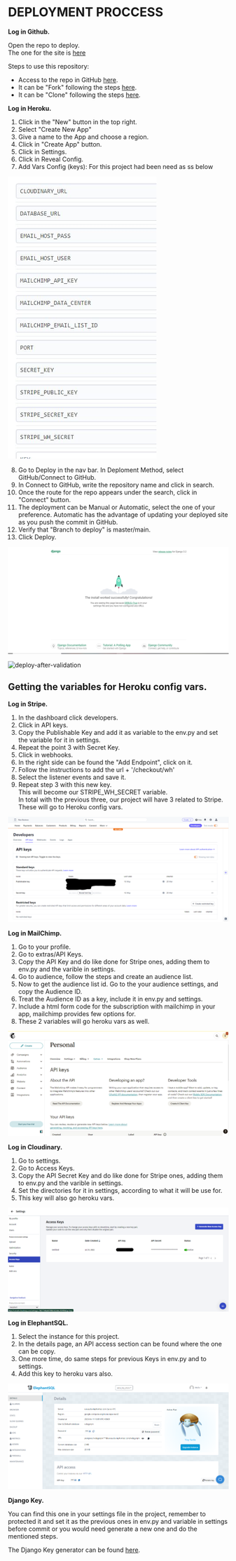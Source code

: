# **DEPLOYMENT PROCCESS**

**Log in Github.**

Open the repo to deploy.<br>
The one for the site is [here](!https://github.com/IvetteMcDermott/SebsStoreToys)

Steps to use this repository:

- Access to the repo in GitHub [here](https://github.com/IvetteMcDermott/SebsStoreToys).
- It can be "Fork" following the steps [here](../readme_imgs/).
- It can be "Clone" following the steps [here](../readme_imgs/).


**Log in Heroku.**

1. Click in the "New" button in the top right.
2. Select "Create New App"
3. Give a name to the App and choose a region.
4. Click in "Create App" button.
5. Click in Settings.
6. Click in Reveal Config.
7. Add Vars Config (keys):
   For this project had been need as ss below <br>

![heroku-vars](../readme_imgs/heroku-vars.jpg)

8. Go to Deploy in the nav bar. In Deploment Method, select GitHub/Connect to GitHub.
9. In Connect to GitHub, write the repository name and click in search.
10. Once the route for the repo appears under the search, click in "Connect" button.
11. The deployment can be Manual or Automatic, select the one of your preference. Automatic has the advantage of updating your deployed site as you push the commit in GitHub.
12. Verify that "Branch to deploy" is master/main.
13. Click Deploy.

![first](../readme_imgs/ss-rocket-heroku-first-time.png)

![deploy-after-validation](readme_imgs/heroku-vars.jpg)


## **Getting the variables for Heroku config vars.**

**Log in Stripe.**

1. In the dashboard click developers.
2. Click in API keys.
3. Copy the Publishable Key and add it as variable to the env.py and set the variable for it in settings.
4. Repeat the point 3 with Secret Key.
5. Click in webhooks.
6. In the right side can be found the "Add Endpoint", click on it.
7. Follow the instructions to add the url + '/checkout/wh'
8. Select the listener events and save it.
9. Repeat step 3 with this new key.<br>
   This will become our STRIPE_WH_SECRET variable. <br>
   In total with the previous three, our project will have 3 related to Stripe. These will go to Heroku config vars.

![stripe](../readme_imgs/stripe-dashboard.png)


**Log in MailChimp.**

1. Go to your profile.
2. Go to extras/API Keys.
3. Copy the API Key and do like done for Stripe ones, adding them to env.py and the varible in settings.
4. Go to audience, follow the steps and create an audience list.
5. Now to get the audience list id. Go to the your audience settings, and copy the Audience ID.
6. Treat the Audience ID as a key, include it in env.py and settings.
6. Include a html form code for the subscription with mailchimp in your app, mailchimp provides few options for.
7. These 2 variables will go heroku vars as well.

![mailchimp](../readme_imgs/mailchimp-dashboard.png)


**Log in Cloudinary.**

1. Go to settings.
2. Go to Access Keys.
3. Copy the API Secret Key and do like done for Stripe ones, adding them to env.py and the varible in settings.
4. Set the directories for it in settings, according to what it will be use for.
5. This key will also go heroku vars.

![here](../readme_imgs/cloudinary-settings.png)


**Log in ElephantSQL.**

1. Select the instance for this project.
2. In the details page, an API access section can be found where the one can be copy.
3. One more time, do same steps for previous Keys in env.py and to settings.
4. Add this key to heroku vars also.

![here](../readme_imgs/elephant-dashboard.png)


**Django Key.**

You can find this one in your settings file in the project, remember to protected it and set it as the previous ones in env.py and variable in settings before commit or you would need generate a new one and do the mentioned steps.<br>

The Django Key generator can be found [here](https://djecrety.ir/).
